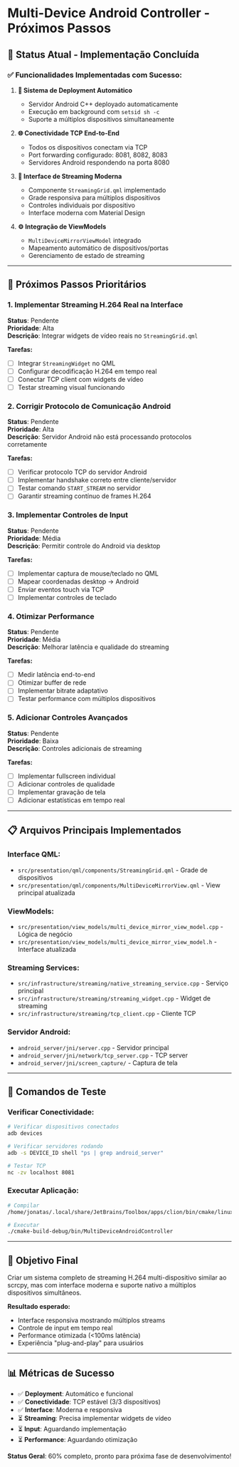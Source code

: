 # Multi-Device Android Controller - Próximos Passos

## 🎯 **Status Atual - Implementação Concluída**

### ✅ **Funcionalidades Implementadas com Sucesso:**

1. **🚀 Sistema de Deployment Automático**
   - Servidor Android C++ deployado automaticamente
   - Execução em background com `setsid sh -c`
   - Suporte a múltiplos dispositivos simultaneamente

2. **🌐 Conectividade TCP End-to-End**
   - Todos os dispositivos conectam via TCP
   - Port forwarding configurado: 8081, 8082, 8083
   - Servidores Android respondendo na porta 8080

3. **🎨 Interface de Streaming Moderna**
   - Componente `StreamingGrid.qml` implementado
   - Grade responsiva para múltiplos dispositivos
   - Controles individuais por dispositivo
   - Interface moderna com Material Design

4. **⚙️ Integração de ViewModels**
   - `MultiDeviceMirrorViewModel` integrado
   - Mapeamento automático de dispositivos/portas
   - Gerenciamento de estado de streaming

---

## 🚀 **Próximos Passos Prioritários**

### **1. Implementar Streaming H.264 Real na Interface**
**Status**: Pendente  
**Prioridade**: Alta  
**Descrição**: Integrar widgets de vídeo reais no `StreamingGrid.qml`

**Tarefas:**
- [ ] Integrar `StreamingWidget` no QML
- [ ] Configurar decodificação H.264 em tempo real
- [ ] Conectar TCP client com widgets de vídeo
- [ ] Testar streaming visual funcionando

### **2. Corrigir Protocolo de Comunicação Android**
**Status**: Pendente  
**Prioridade**: Alta  
**Descrição**: Servidor Android não está processando protocolos corretamente

**Tarefas:**
- [ ] Verificar protocolo TCP do servidor Android
- [ ] Implementar handshake correto entre cliente/servidor
- [ ] Testar comando `START_STREAM` no servidor
- [ ] Garantir streaming contínuo de frames H.264

### **3. Implementar Controles de Input**
**Status**: Pendente  
**Prioridade**: Média  
**Descrição**: Permitir controle do Android via desktop

**Tarefas:**
- [ ] Implementar captura de mouse/teclado no QML
- [ ] Mapear coordenadas desktop → Android
- [ ] Enviar eventos touch via TCP
- [ ] Implementar controles de teclado

### **4. Otimizar Performance**
**Status**: Pendente  
**Prioridade**: Média  
**Descrição**: Melhorar latência e qualidade do streaming

**Tarefas:**
- [ ] Medir latência end-to-end
- [ ] Otimizar buffer de rede
- [ ] Implementar bitrate adaptativo
- [ ] Testar performance com múltiplos dispositivos

### **5. Adicionar Controles Avançados**
**Status**: Pendente  
**Prioridade**: Baixa  
**Descrição**: Controles adicionais de streaming

**Tarefas:**
- [ ] Implementar fullscreen individual
- [ ] Adicionar controles de qualidade
- [ ] Implementar gravação de tela
- [ ] Adicionar estatísticas em tempo real

---

## 📋 **Arquivos Principais Implementados**

### **Interface QML:**
- `src/presentation/qml/components/StreamingGrid.qml` - Grade de dispositivos
- `src/presentation/qml/components/MultiDeviceMirrorView.qml` - View principal atualizada

### **ViewModels:**
- `src/presentation/view_models/multi_device_mirror_view_model.cpp` - Lógica de negócio
- `src/presentation/view_models/multi_device_mirror_view_model.h` - Interface atualizada

### **Streaming Services:**
- `src/infrastructure/streaming/native_streaming_service.cpp` - Serviço principal
- `src/infrastructure/streaming/streaming_widget.cpp` - Widget de streaming
- `src/infrastructure/streaming/tcp_client.cpp` - Cliente TCP

### **Servidor Android:**
- `android_server/jni/server.cpp` - Servidor principal
- `android_server/jni/network/tcp_server.cpp` - TCP server
- `android_server/jni/screen_capture/` - Captura de tela

---

## 🔧 **Comandos de Teste**

### **Verificar Conectividade:**
```bash
# Verificar dispositivos conectados
adb devices

# Verificar servidores rodando
adb -s DEVICE_ID shell "ps | grep android_server"

# Testar TCP
nc -zv localhost 8081
```

### **Executar Aplicação:**
```bash
# Compilar
/home/jonatas/.local/share/JetBrains/Toolbox/apps/clion/bin/cmake/linux/x64/bin/cmake --build cmake-build-debug --target MultiDeviceAndroidController -j 70

# Executar
./cmake-build-debug/bin/MultiDeviceAndroidController
```

---

## 🎯 **Objetivo Final**

Criar um sistema completo de streaming H.264 multi-dispositivo similar ao scrcpy, mas com interface moderna e suporte nativo a múltiplos dispositivos simultâneos.

**Resultado esperado:**
- Interface responsiva mostrando múltiplos streams
- Controle de input em tempo real
- Performance otimizada (<100ms latência)
- Experiência "plug-and-play" para usuários

---

## 📊 **Métricas de Sucesso**

- ✅ **Deployment**: Automático e funcional
- ✅ **Conectividade**: TCP estável (3/3 dispositivos)
- ✅ **Interface**: Moderna e responsiva
- ⏳ **Streaming**: Precisa implementar widgets de vídeo
- ⏳ **Input**: Aguardando implementação
- ⏳ **Performance**: Aguardando otimização

**Status Geral**: 60% completo, pronto para próxima fase de desenvolvimento! 
